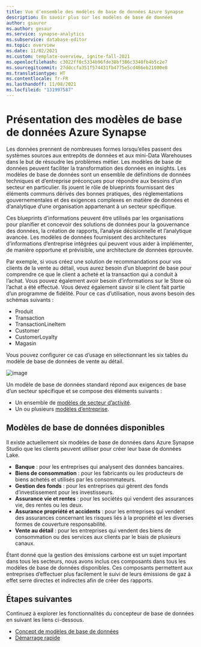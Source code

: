 ```yaml
---
title: Vue d’ensemble des modèles de base de données Azure Synapse
description: En savoir plus sur les modèles de base de données
author: gsaurer
ms.author: gesaur
ms.service: synapse-analytics
ms.subservice: database-editor
ms.topic: overview
ms.date: 11/02/2021
ms.custom: template-overview, ignite-fall-2021
ms.openlocfilehash: c3022ff0c5334b96fde38bf386c3340fb4b5c2e7
ms.sourcegitcommit: 27ddccfa351f574431fb4775e5cd486eb21080e0
ms.translationtype: HT
ms.contentlocale: fr-FR
ms.lasthandoff: 11/08/2021
ms.locfileid: "131997587"
---
```

# <a name="what-is-azure-synapse-database-templates"></a>Présentation des modèles de base de données Azure Synapse

Les données prennent de nombreuses formes lorsqu’elles passent des systèmes sources aux entrepôts de données et aux mini-Data Warehouses dans le but de résoudre les problèmes métier. Les modèles de base de données peuvent faciliter la transformation des données en insights. Les modèles de base de données sont un ensemble de définitions de données techniques et d’entreprise préconçues pour répondre aux besoins d’un secteur en particulier. Ils jouent le rôle de blueprints fournissant des éléments communs dérivés des bonnes pratiques, des réglementations gouvernementales et des exigences complexes en matière de données et d’analytique d’une organisation appartenant à un secteur spécifique. 

Ces blueprints d’informations peuvent être utilisés par les organisations pour planifier et concevoir des solutions de données pour la gouvernance des données, la création de rapports, l’analyse décisionnelle et l’analytique avancée. Les modèles de données fournissent des architectures d’informations d’entreprise intégrées qui peuvent vous aider à implémenter, de manière opportune et prévisible, une architecture de données éprouvée. 

Par exemple, si vous créez une solution de recommandations pour vos clients de la vente au détail, vous aurez besoin d’un blueprint de base pour comprendre ce que le client a acheté et la transaction qui a conduit à l’achat. Vous pouvez également avoir besoin d’informations sur le Store où l’achat a été effectué. Vous devez également savoir si le client fait partie d’un programme de fidélité. Pour ce cas d’utilisation, nous avons besoin des schémas suivants : 

 - Produit 
 - Transaction 
 - TransactionLineItem 
 - Customer 
 - CustomerLoyalty 
 - Magasin 

Vous pouvez configurer ce cas d’usage en sélectionnant les six tables du modèle de base de données de vente au détail. 

![image](https://user-images.githubusercontent.com/84302758/140736847-9d93436d-47b4-4175-8b09-a33de0bcde05.png)

Un modèle de base de données standard répond aux exigences de base d’un secteur spécifique et se compose des éléments suivants : 

 - Un ensemble de [modèles de secteur d’activité](concepts-database-templates.md#business-area-templates).
 - Un ou plusieurs [modèles d’entreprise](concepts-database-templates.md#enterprise-templates).  

## <a name="available-database-templates"></a>Modèles de base de données disponibles 

Il existe actuellement six modèles de base de données dans Azure Synapse Studio que les clients peuvent utiliser pour créer leur base de données Lake. 

 - **Banque** : pour les entreprises qui analysent des données bancaires.
 - **Biens de consommation** : pour les fabricants ou les producteurs de biens achetés et utilisés par les consommateurs.
 - **Gestion des fonds** : pour les entreprises qui gèrent des fonds d’investissement pour les investisseurs.
 - **Assurance vie et rentes** : pour les sociétés qui vendent des assurances vie, des rentes ou les deux.
 - **Assurance propriété et accidents** : pour les entreprises qui vendent des assurances concernant les risques liés à la propriété et les diverses formes de couverture responsabilité.
 - **Vente au détail** : pour les entreprises qui vendent des biens de consommation ou des services aux clients par le biais de plusieurs canaux.

Étant donné que la gestion des émissions carbone est un sujet important dans tous les secteurs, nous avons inclus ces composants dans tous les modèles de base de données disponibles. Ces composants permettent aux entreprises d’effectuer plus facilement le suivi de leurs émissions de gaz à effet serre directes et indirectes afin de créer des rapports.

## <a name="next-steps"></a>Étapes suivantes
Continuez à explorer les fonctionnalités du concepteur de base de données en suivant les liens ci-dessous.
- [Concept de modèles de base de données](concepts-database-templates.md)
- [Démarrage rapide](quick-start-create-lake-database.md)
